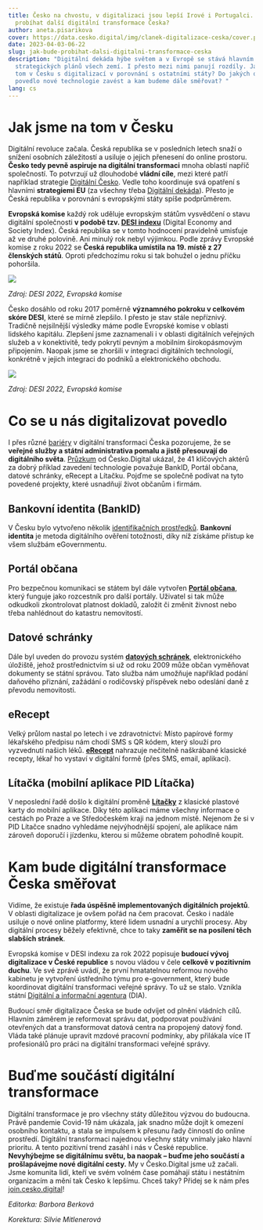 ```yaml
---
title: Česko na chvostu, v digitalizaci jsou lepší Irové i Portugalci. Jak bude
  probíhat další digitální transformace Česka?
author: aneta.pisarikova
cover: https://data.cesko.digital/img/clanek-digitalizace-ceska/cover.png
date: 2023-04-03-06-22
slug: jak-bude-probihat-dalsi-digitalni-transformace-ceska
description: "Digitální dekáda hýbe světem a v Evropě se stává hlavním tématem
  strategických plánů všech zemí. I přesto mezi nimi panují rozdíly. Jak jsme na
  tom v Česku s digitalizací v porovnání s ostatními státy? Do jakých oblastí se
  povedlo nové technologie zavést a kam budeme dále směřovat? "
lang: cs
---
```

# Jak jsme na tom v Česku 

Digitální revoluce začala. Česká republika se v posledních letech snaží o snížení osobních záležitostí a usiluje o jejich přenesení do online prostoru. **Česko tedy pevně aspiruje na digitální transformaci** mnoha oblastí napříč společností. To potvrzují už dlouhodobé **vládní cíle**, mezi které patří například strategie [Digitální Česko](https://digitalnicesko.gov.cz/). Vedle toho koordinuje svá opatření s hlavními **strategiemi EU** (za všechny třeba [Digitální dekáda](https://commission.europa.eu/strategy-and-policy/priorities-2019-2024/europe-fit-digital-age/europes-digital-decade-digital-targets-2030_en)). Přesto je Česká republika v porovnání s evropskými státy spíše podprůměrem.  

**Evropská komise** každý rok uděluje evropským státům vysvědčení o stavu digitální společnosti **v podobě tzv. [DESI indexu](https://digital-strategy.ec.europa.eu/en/policies/desi-czech-republic)** (Digital Economy and Society Index). Česká republika se v tomto hodnocení pravidelně umisťuje až ve druhé polovině. Ani minulý rok nebyl výjimkou. Podle zprávy Evropské komise z roku 2022 se **Česká republika umístila na 19. místě z 27 členských států**. Oproti předchozímu roku si tak bohužel o jednu příčku pohoršila. 

![](https://data.cesko.digital/img/clanek-digitalizace-ceska/1.png)

*Zdroj: DESI 2022, Evropská komise*

Česko dosáhlo od roku 2017 poměrně **významného pokroku v celkovém skóre DESI**, které se mírně zlepšilo. I přesto je stav stále nepříznivý. Tradičně nejsilnější výsledky máme podle Evropské komise v oblasti lidského kapitálu. Zlepšení jsme zaznamenali i v oblasti digitálních veřejných služeb a v konektivitě, tedy pokrytí pevným a mobilním širokopásmovým připojením. Naopak jsme se zhoršili v integraci digitálních technologií,  konkrétně v jejich integraci do podniků a elektronického obchodu. 

![](https://data.cesko.digital/img/clanek-digitalizace-ceska/2.png)

*Zdroj: DESI 2022, Evropská komise*

# Co se u nás digitalizovat povedlo

I přes různé [bariéry](https://www.nku.cz/assets/publikace-a-dokumenty/ostatni-publikace/zprava-o-digitalizaci-verejne-spravy.pdf) v digitální transformaci Česka pozorujeme, že se **veřejné služby a státní administrativa pomalu a jistě přesouvají do digitálního světa**. [Průzkum](https://cesko-digital.atlassian.net/wiki/spaces/BRAND/pages/983564292/Pr+zkum+kl+ov+ch+akt+r+2023) od Česko.Digital ukázal, že 41 klíčových aktérů za dobrý příklad zavedení technologie považuje BankID, Portál občana, datové schránky, eRecept a Lítačku. Pojďme se společně podívat na tyto povedené projekty, které usnadňují život občanům i firmám. 

## Bankovní identita (BankID)

V Česku bylo vytvořeno několik [identifikačních prostředků](https://info.identitaobcana.cz/idp/). **Bankovní identita** je metoda digitálního ověření totožnosti, díky níž získáme přístup ke všem službám eGovernmentu. 

## Portál občana

Pro bezpečnou komunikaci se státem byl dále vytvořen **[Portál občana](https://www.mvcr.cz/clanek/portal-obcana.aspx)**, který funguje jako rozcestník pro další portály. Uživatel si tak může odkudkoli zkontrolovat platnost dokladů, založit či změnit živnost nebo třeba nahlédnout do katastru nemovitostí. 

## Datové schránky

Dále byl uveden do provozu systém **[datových schránek](https://www.mvcr.cz/clanek/datove-schranky-datove-schranky.aspx)**, elektronického úložiště, jehož prostřednictvím si už od roku 2009 může občan vyměňovat dokumenty se státní správou. Tato služba nám umožňuje například podání daňového přiznání, zažádání o rodičovský příspěvek nebo odeslání daně z převodu nemovitosti.

## eRecept

Velký průlom nastal po letech i ve zdravotnictví: Místo papírové formy lékařského předpisu nám chodí SMS s QR kódem, který slouží pro vyzvednutí našich léků. **[eRecept](https://www.epreskripce.cz/)** nahrazuje nečitelně naškrábané klasické recepty, lékař ho vystaví v digitální formě (přes SMS, email, aplikaci).

## Lítačka (mobilní aplikace PID Lítačka)

V neposlední řadě došlo k digitální proměně **[Lítačky](https://pid.cz/mobilni-aplikace/)** z klasické plastové karty do mobilní aplikace. Díky této aplikaci máme všechny informace o cestách po Praze a ve Středočeském kraji na jednom místě. Nejenom že si v PID Lítačce snadno vyhledáme nejvýhodnější spojení, ale aplikace nám zároveň doporučí i jízdenku, kterou si můžeme obratem pohodlně koupit.

# Kam bude digitální transformace Česka směřovat

Vidíme, že existuje **řada úspěšně implementovaných digitálních projektů**. V oblasti digitalizace je ovšem pořád na čem pracovat. Česko i nadále usiluje o nové online platformy, které lidem usnadní a urychlí procesy. Aby digitální procesy běžely efektivně, chce to taky **zaměřit se na posílení těch slabších stránek**.

Evropská komise v DESI indexu za rok 2022 popisuje **budoucí vývoj digitalizace v České republice** s novou vládou v čele **celkově v pozitivním duchu**. Ve své zprávě uvádí, že první hmatatelnou reformou nového kabinetu je vytvoření ústředního týmu pro e-government, který bude koordinovat digitální transformaci veřejné správy. To už se stalo. Vznikla státní [Digitální a informační agentura](https://digitalizace.gov.cz/) (DIA).

Budoucí směr digitalizace Česka se bude odvíjet od plnění vládních cílů. Hlavním záměrem je reformovat správu dat, podporovat používání otevřených dat a transformovat datová centra na propojený datový fond. Vláda také plánuje upravit mzdové pracovní podmínky, aby přilákala více IT profesionálů pro práci na digitální transformaci veřejné správy.

# Buďme součástí digitální transformace

Digitální transformace je pro všechny státy důležitou výzvou do budoucna. Právě pandemie Covid-19 nám ukázala, jak snadno může dojít k omezení osobního kontaktu, a stala se impulsem k přesunu řady činností do online prostředí. Digitální transformaci najednou všechny státy vnímaly jako hlavní prioritu. A tento pozitivní trend zasáhl i nás v České republice. **Nevyhýbejme se digitálnímu světu, ba naopak – buďme jeho součástí a prošlapávejme nové digitální cesty.** My v Česko.Digital jsme už začali. Jsme komunita lidí, kteří ve svém volném čase pomáhají státu i nestátním organizacím a mění tak Česko k lepšímu. Chceš taky? Přidej se k nám přes [join.cesko.digital](http://join.cesko.digital)!

*Editorka: Barbora Berková* 

*Korektura: Silvie Mitlenerová*